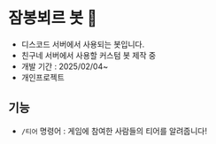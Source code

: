 # 잠봉뵈르 봇 🥪
* 디스코드 서버에서 사용되는 봇입니다.
* 친구네 서버에서 사용할 커스텀 봇 제작 중
* 개발 기간 : 2025/02/04~
* 개인프로젝트

## 기능
* `/티어` 명령어 : 게임에 참여한 사람들의 티어를 알려줍니다!

